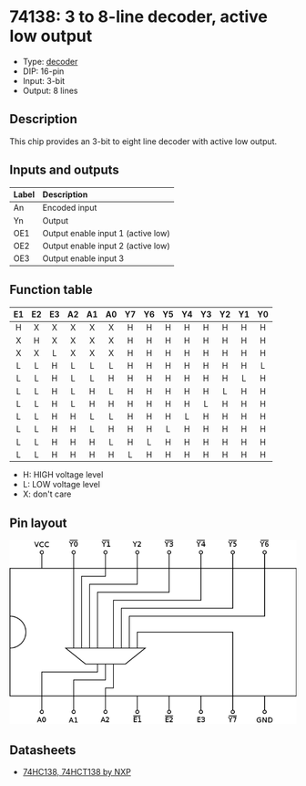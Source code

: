# 74138: 3 to 8-line decoder, active low output

- Type: [decoder](encoders_decoders.md)
- DIP: 16-pin
- Input: 3-bit
- Output: 8 lines

## Description

This chip provides an 3-bit to eight line decoder with active low output.

## Inputs and outputs

| Label | Description                        |
|:----- |:---------------------------------- |
| An    | Encoded input                      |
| Yn    | Output                             |
| OE1   | Output enable input 1 (active low) |
| OE2   | Output enable input 2 (active low) |
| OE3   | Output enable input 3              |


## Function table

| E1  | E2  | E3  | A2  | A1  | A0  | Y7  | Y6  | Y5  | Y4  | Y3  | Y2  | Y1  | Y0  |
|:---:|:---:|:---:|:---:|:---:|:---:|:---:|:---:|:---:|:---:|:---:|:---:|:---:|:---:|
| H   | X   | X   | X   | X   | X   | H   | H   | H   | H   | H   | H   | H   | H   |
| X   | H   | X   | X   | X   | X   | H   | H   | H   | H   | H   | H   | H   | H   |
| X   | X   | L   | X   | X   | X   | H   | H   | H   | H   | H   | H   | H   | H   |
| L   | L   | H   | L   | L   | L   | H   | H   | H   | H   | H   | H   | H   | L   |
| L   | L   | H   | L   | L   | H   | H   | H   | H   | H   | H   | H   | L   | H   |
| L   | L   | H   | L   | H   | L   | H   | H   | H   | H   | H   | L   | H   | H   |
| L   | L   | H   | L   | H   | H   | H   | H   | H   | H   | L   | H   | H   | H   |
| L   | L   | H   | H   | L   | L   | H   | H   | H   | L   | H   | H   | H   | H   |
| L   | L   | H   | H   | L   | H   | H   | H   | L   | H   | H   | H   | H   | H   |
| L   | L   | H   | H   | H   | L   | H   | L   | H   | H   | H   | H   | H   | H   |
| L   | L   | H   | H   | H   | H   | L   | H   | H   | H   | H   | H   | H   | H   |


- H: HIGH voltage level
- L: LOW voltage level
- X: don't care

## Pin layout

![](../dia/74138-dip.png)

## Datasheets

- [74HC138, 74HCT138 by NXP](http://www.nxp.com/documents/data_sheet/74HC_HCT138.pdf)
